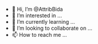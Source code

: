 - 👋 Hi, I’m @AttribBida
- 👀 I’m interested in ...
- 🌱 I’m currently learning ...
- 💞️ I’m looking to collaborate on ...
- 📫 How to reach me ...

<!---
AttribBida/AttribBida is a ✨ special ✨ repository because its `README.md` (this file) appears on your GitHub profile.
You can click the Preview link to take a look at your changes.
--->
